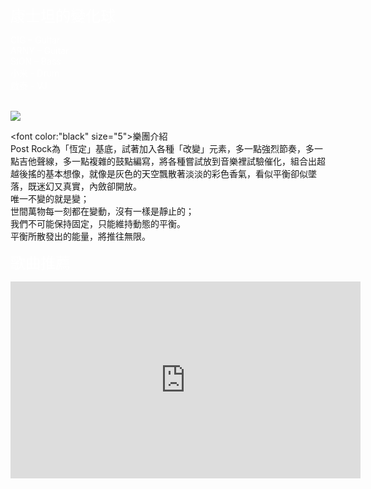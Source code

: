 <body background="https://i.imgur.com/Dp2ZvXr.jpg">

<font color="white" size="5">康士坦的變化球</font>
<p>

<font color="white">CIG – Guitar</font><br>
<font color="white">ARNY – Guitar</font><br>
<font color="white">SION – Bass</font><br>
<font color="white">小米 - Drum</font><br>
<font color="white">啟泰 - VJ</font><br>
<br>

<img src="https://i.imgur.com/cmP2cCV.jpg">
<p>

<font color:"black" size="5">樂團介紹</font>
<br>
Post Rock為「恆定」基底，試著加入各種「改變」元素，多一點強烈節奏，多一點吉他聲線，多一點複雜的鼓點編寫，將各種嘗試放到音樂裡試驗催化，組合出超越後搖的基本想像，就像是灰色的天空飄散著淡淡的彩色香氣，看似平衡卻似墜落，既迷幻又真實，內斂卻開放。<br>
唯一不變的就是變；<br>
世間萬物每一刻都在變動，沒有一樣是靜止的；<br>
我們不可能保持固定，只能維持動態的平衡。<br>
平衡所散發出的能量，將推往無限。<br>
<p>

<font color="white" size="5">歌曲推薦</font>
<iframe allowfullscreen="" frameborder="0" height="315" src="https://www.youtube.com/embed/NhJCYJs0XIA" width="560"></iframe>
